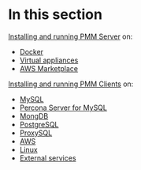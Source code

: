 # In this section

[Installing and running PMM Server](server/index.md) on:

- [Docker](server/docker.md)
- [Virtual appliances](server/virtual-appliance.md)
- [AWS Marketplace](server/aws.md)

[Installing and running PMM Clients](client/index.md) on:

- [MySQL](client/mysql.md)
- [Percona Server for MySQL](client/percona-server.md)
- [MongDB](client/mongodb.md)
- [PostgreSQL](client/postgresql.md)
- [ProxySQL](client/proxysql.md)
- [AWS](client/aws.md)
- [Linux](client/linux.md)
- [External services](client/external.md)
